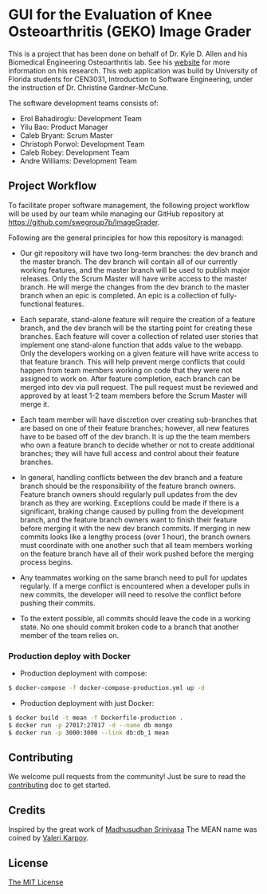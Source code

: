 # GUI for the Evaluation of Knee Osteoarthritis (GEKO) Image Grader
This is a project that has been done on behalf of Dr. Kyle D. Allen and his Biomedical Engineering Osteoarthritis lab. See his [website](https://www.bme.ufl.edu/people/allen_kyle) for more information on his research. This web application was build by University of Florida students for CEN3031, Introduction to Software Engineering, under the instruction of Dr. Christine Gardner-McCune.

The software development teams consists of:
* Erol Bahadiroglu: Development Team
* Yilu Bao: Product Manager
* Caleb Bryant: Scrum Master
* Christoph Porwol: Development Team
* Caleb Robey: Development Team
* Andre Williams: Development Team

## Project​ ​Workflow
To facilitate proper software management, the following project workflow will be used by our
team while managing our GitHub repository at https://github.com/swegroup7b/ImageGrader.

Following are the general principles for how this repository is managed:

* Our git repository will have two long-term branches: the dev branch and the master
branch. The dev branch will contain all of our currently working features, and the master
branch will be used to publish major releases. Only the Scrum Master will have write
access to the master branch. He will merge the changes from the dev branch to the
master branch when an epic is completed. An epic is a collection of fully-functional
features.

* Each separate, stand-alone feature will require the creation of a feature branch, and the
dev branch will be the starting point for creating these branches. Each feature will cover
a collection of related user stories that implement one stand-alone function that adds
value to the webapp. Only the developers working on a given feature will have write
access to that feature branch. This will help prevent merge conflicts that could happen
from team members working on code that they were not assigned to work on. After
feature completion, each branch can be merged into dev via pull request. The pull
request must be reviewed and approved by at least 1-2 team members before the Scrum
Master will merge it.

* Each team member will have discretion over creating sub-branches that are based on
one of their feature branches; however, all new features have to be based off of the dev
branch. It is up the the team members who own a feature branch to decide whether or
not to create additional branches; they will have full access and control about their
feature branches.

* In general, handling conflicts between the dev branch and a feature branch should be
the responsibility of the feature branch owners. Feature branch owners should regularly
pull updates from the dev branch as they are working. Exceptions could be made if there
is a significant, braking change caused by pulling from the development branch, and the
feature branch owners want to finish their feature before merging it with the new dev
branch commits. If merging in new commits looks like a lengthy process (over 1 hour),
the branch owners must coordinate with one another such that all team members
working on the feature branch have all of their work pushed before the merging process
begins.

* Any teammates working on the same branch need to pull for updates regularly. If a
merge conflict is encountered when a developer pulls in new commits, the developer will
need to resolve the conflict before pushing their commits.

* To the extent possible, all commits should leave the code in a working state. No one
should commit broken code to a branch that another member of the team relies on.

### Production deploy with Docker

* Production deployment with compose:
```bash
$ docker-compose -f docker-compose-production.yml up -d
```

* Production deployment with just Docker:
```bash
$ docker build -t mean -f Dockerfile-production .
$ docker run -p 27017:27017 -d --name db mongo
$ docker run -p 3000:3000 --link db:db_1 mean
```

## Contributing
We welcome pull requests from the community! Just be sure to read the [contributing](https://github.com/meanjs/mean/blob/master/CONTRIBUTING.md) doc to get started.

## Credits
Inspired by the great work of [Madhusudhan Srinivasa](https://github.com/madhums/)
The MEAN name was coined by [Valeri Karpov](http://blog.mongodb.org/post/49262866911/the-mean-stack-mongodb-expressjs-angularjs-and).

## License
[The MIT License](LICENSE.md)
